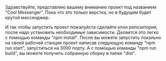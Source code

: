 Здравствуйте, представляю вашему вниманию проект под названием "Cool Messenger". Пока что это только верстка, но в будущем будет крутой мессенджер.

И так чтобы запустить проект пожалуйста сделайте клон репозитория, после надо установить необходимые зависимости. 
Делается это легко с помощью команды "npm install". 
После вы можете запустить локально на своей рабочей станции проект написав следующую команду "npm run start", запуститься на 3000 порту.
А с помощью команды "npm run build", вы можете получить собранную сборку в папке "dist".